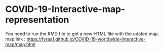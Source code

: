 # COVID-19-Interactive-map-representation

You need to run the RMD file to get a new HTML file with the udated map.
map link : https://fyras1.github.io/COVID-19-worldwide-Interactive-map/map.html